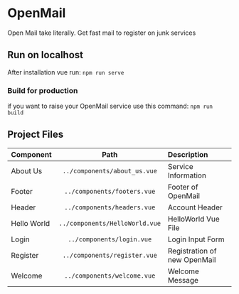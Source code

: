 # OpenMail
 Open Mail take literally. Get fast mail to register on junk services 
## Run on localhost
After installation vue run: `npm run serve`
### Build for production
if you want to raise your OpenMail service use this command: `npm run build`

## Project Files
| Component    |  Path                          | Description                  |
| :---         | :---:                          | :---                         |
| About Us     | `../components/about_us.vue`   | Service Information          |
| Footer       | `../components/footers.vue`    | Footer of OpenMail           |
| Header       | `../components/headers.vue`    | Account Header               |
| Hello World  | `../components/HelloWorld.vue` | HelloWorld Vue File          |
| Login        | `../components/login.vue`      | Login Input Form             |
| Register     | `../components/register.vue`   | Registration of new OpenMail |
| Welcome      | `../components/welcome.vue`    | Welcome Message              |
